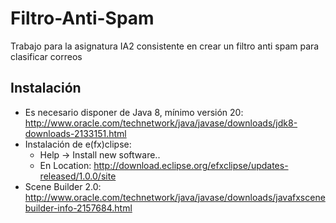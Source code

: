 # Filtro-Anti-Spam

Trabajo para la asignatura IA2 consistente en crear un filtro anti spam para clasificar correos

## Instalación

- Es necesario disponer de Java 8, mínimo versión 20: http://www.oracle.com/technetwork/java/javase/downloads/jdk8-downloads-2133151.html
- Instalación de e(fx)clipse:
  - Help -> Install new software..
  - En Location: http://download.eclipse.org/efxclipse/updates-released/1.0.0/site
- Scene Builder 2.0:  http://www.oracle.com/technetwork/java/javase/downloads/javafxscenebuilder-info-2157684.html

